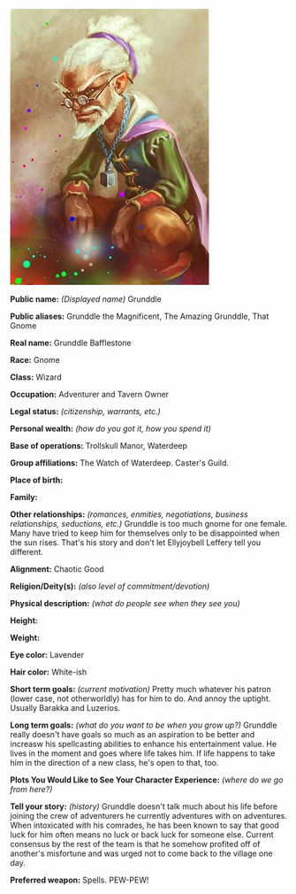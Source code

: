 ![Grunddle](https://github.com/losttrain68/character-ideas/blob/main/images/Grunddle_portrait.jpg)

**Public name:** *(Displayed name)* Grunddle

**Public aliases:** Grunddle the Magnificent, The Amazing Grunddle, That Gnome

**Real name:** Grunddle Bafflestone

**Race:** Gnome

**Class:** Wizard

**Occupation:** Adventurer and Tavern Owner

**Legal status:** *(citizenship, warrants, etc.)*

**Personal wealth:** *(how do you got it, how you spend it)*

**Base of operations:** Trollskull Manor, Waterdeep

**Group affiliations:** The Watch of Waterdeep. Caster's Guild. 
 
**Place of birth:**

**Family:**

**Other relationships:** *(romances, enmities, negotiations, business relationships, seductions, etc.)* Grunddle is too much gnome for one female. Many have tried to keep him for themselves only to be disappointed when the sun rises. That's his story and don't let Ellyjoybell Leffery tell you different.

**Alignment:** Chaotic Good

**Religion/Deity(s):** *(also level of commitment/devotion)*
 
**Physical description:** *(what do people see when they see you)*

**Height:**

**Weight:**

**Eye color:** Lavender

**Hair color:** White-ish
 
**Short term goals:** *(current motivation)* Pretty much whatever his patron (lower case, not otherworldly) has for him to do. And annoy the uptight. Usually Barakka and Luzerios.

**Long term goals:** *(what do you want to be when you grow up?)* Grunddle really doesn't have goals so much as an aspiration to be better and increasw his spellcasting abilities to enhance his entertainment value. He lives in the moment and goes where life takes him. If life happens to take him in the direction of a new class, he's open to that, too.
 
**Plots You Would Like to See Your Character Experience:** *(where do we go from here?)*
 
**Tell your story:** *(history)* Grunddle doesn't talk much about his life before joining the crew of adventurers he currently adventures with on adventures. When intoxicated with his comrades, he has been known to say that good luck for him often means no luck or back luck for someone else. Current consensus by the rest of the team is that he somehow profited off of another's misfortune and was urged not to come back to the village one day. 

**Preferred weapon:** Spells. PEW-PEW!

